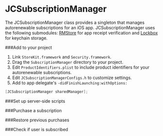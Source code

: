 JCSubscriptionManager
=====================

The JCSubscriptionManager class provides a singleton that manages autorenewable subscriptions for an iOS app. JCSubscriptionManager uses the following submodules:
[RMStore](https://github.com/robotmedia/RMStore) for app receipt verification and [Lockbox](https://github.com/granoff/Lockbox) for keychain storage.

###Add to your project
1. Link `StoreKit.framework` and `Security.framework`.
2. Drag the `SubscriptionManager` directory to your project.
3. Edit `ProductIdentifiers.plist` to include product identifiers for your autorenewable subscriptions.
4. Edit `JCSubscriptionManagerConfigs.h` to customize settings.
5. Add to app delegate's `-didFinishLaunching:withOptions:`

```objective-c
[JCSubscriptionManager sharedManager];
```
###Set up server-side scripts

###Purchase a subscription

###Restore previous purchases

###Check if user is subscribed
